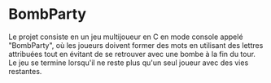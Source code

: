 # BombParty
Le projet consiste en un jeu multijoueur en C en mode console appelé "BombParty", où les joueurs doivent former des mots en utilisant des lettres attribuées tout en évitant de se retrouver avec une bombe à la fin du tour. Le jeu se termine lorsqu'il ne reste plus qu'un seul joueur avec des vies restantes.

